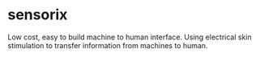 # sensorix
Low cost, easy to build machine to human interface. Using electrical skin stimulation to transfer information from machines to human.
